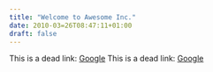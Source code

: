 ```yaml
---
title: "Welcome to Awesome Inc."
date: 2010-03=26T08:47:11+01:00
draft: false
---
```

This is a dead link: [Google](http://www.google.deadlink)
This is a dead link: [Google](http://www.google.deadlink)
